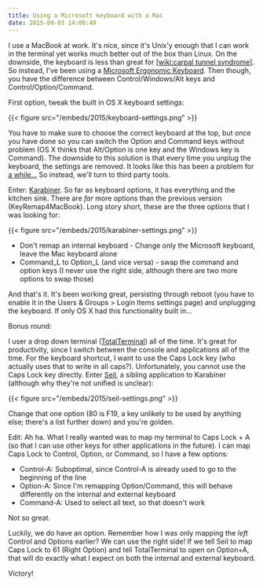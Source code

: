 ```yaml
---
title: Using a Microsoft keyboard with a Mac
date: 2015-09-03 14:00:49
---
```

I use a MacBook at work. It's nice, since it's Unix'y enough that I can work in the terminal yet works much better out of the box than Linux. On the downside, the keyboard is less than great for [[wiki:carpal tunnel syndrome]](). So instead, I've been using a <a href="http://smile.amazon.com/Microsoft-Natural-Ergonomic-Keyboard-4000/dp/B000A6PPOK/">Microsoft Ergonomic Keyboard</a>. Then though, you have the difference between Control/Windows/Alt keys and Control/Option/Command.

<!--more-->

First option, tweak the built in OS X keyboard settings:

{{< figure src="/embeds/2015/keyboard-settings.png" >}}

You have to make sure to choose the correct keyboard at the top, but once you have done so you can switch the Option and Command keys without problem (OS X thinks that Alt/Option is one key and the Windows key is Command). The downside to this solution is that every time you unplug the keyboard, the settings are removed. It looks like this has been a problem for <a href="https://discussions.apple.com/thread/2364069?threadID=2364069&tstart=0">a while...</a> So instead, we'll turn to third party tools.

Enter: <a href="https://pqrs.org/osx/karabiner/">Karabiner</a>. So far as keyboard options, it has everything and the kitchen sink. There are *far* more options than the previous version (KeyRemap4MacBook). Long story short, these are the three options that I was looking for:

{{< figure src="/embeds/2015/karabiner-settings.png" >}}


* Don't remap an internal keyboard - Change only the Microsoft keyboard, leave the Mac keyboard alone
* Command_L to Option_L (and vice versa) - swap the command and option keys (I never use the right side, although there are two more options to swap those)


And that's it. It's been working great, persisting through reboot (you have to enable it in the Users &amp; Groups > Login Items settings page) and unplugging the keyboard. If only OS X had this functionality built in...

Bonus round:

I user a drop down terminal (<a href="http://totalterminal.binaryage.com/">TotalTerminal</a>) all of the time. It's great for productivity, since I switch between the console and applications all of the time. For the keyboard shortcut, I want to use the Caps Lock key (who actually uses that to write in all caps?). Unfortunately, you cannot use the Caps Lock key directly. Enter <a href="https://pqrs.org/osx/karabiner/seil.html.en">Seil</a>, a sibling application to Karabiner (although why they're not unified is unclear):

{{< figure src="/embeds/2015/seil-settings.png" >}}

Change that one option (80 is F19, a key unlikely to be used by anything else; there's a list further down) and you're golden.

Edit: Ah ha. What I really wanted was to map my terminal to Caps Lock + A (so that I can use other keys for other applications in the future). I can map Caps Lock to Control, Option, or Command, so I have a few options:


* Control-A: Suboptimal, since Control-A is already used to go to the beginning of the line
* Option-A: Since I'm remapping Option/Command, this will behave differently on the internal and external keyboard
* Command-A: Used to select all text, so that doesn't work


Not so great.

Luckily, we do have an option. Remember how I was only mapping the *left* Control and Options earlier? We can use the right side! If we tell Seil to map Caps Lock to 61 (Right Option) and tell TotalTerminal to open on Option+A, that will do exactly what I expect on both the internal and external keyboard.

Victory!
